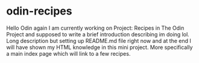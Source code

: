 # odin-recipes
Hello Odin again
I am currently working on Project: Recipes in The Odin Project 
and supposed to write a brief introduction describing im doing lol.
Long description but setting up README.md file right now and at the end
I will have shown my HTML knowledge in this mini project. More specifically
a main index page which will link to a few recipes.